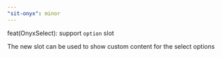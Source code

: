 ```yaml
---
"sit-onyx": minor
---
```


feat(OnyxSelect): support `option` slot

The new slot can be used to show custom content for the select options
